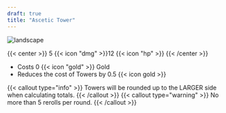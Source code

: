 ```yaml
---
draft: true
title: "Ascetic Tower"
---
```


![landscape](/images/towers/towerS_77.png)

{{< center >}}
5 {{< icon "dmg" >}}12 {{< icon "hp" >}}
{{< /center >}}

* Costs 0 {{< icon "gold" >}} Gold 
* Reduces the cost of Towers by 0.5 {{< icon gold >}}

{{< callout type="info" >}}
Towers will be rounded up to the LARGER side when calculating totals.
{{< /callout >}}
{{< callout type="warning" >}}
No more than 5 rerolls per round.
{{< /callout >}}